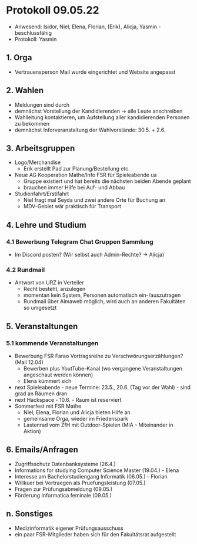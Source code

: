 ---
---

# Protokoll 09.05.22

* Anwesend: Isidor, Niel, Elena, Florian, (Erik), Alicja, Yasmin - beschlussfähig
* Protokoll: Yasmin

## 1. Orga

* Vertrauensperson Mail wurde eingerichtet und Website angepasst

## 2. Wahlen 

* Meldungen sind durch
* demnächst Vorstellung der Kandidierenden -> alle Leute anschreiben
* Wahlleitung kontaktieren, um Aufstellung aller kandidierenden Personen zu bekommen
* demnächst Inforveranstaltung der Wahlvorstände: 30.5. + 2.6. 


## 3. Arbeitsgruppen

* Logo/Merchandise
    * Erik erstellt Pad zur Planung/Bestellung etc.
* Neue AG Kooperation Mathe/Info FSR für Spieleabende ua
    * Gruppe existiert und hat bereits die nächsten beiden Abende geplant
    * brauchen immer Hilfe bei Auf- und Abbau
* Studienfahrt/Erstifahrt 
    * Niel fragt mal Seyda und zwei andere Orte für Buchung an
    * MDV-Gebiet wär praktisch für Transport


## 4. Lehre und Studium

### 4.1 Bewerbung Telegram Chat Gruppen Sammlung
* Im Discord posten? (Wir selbst auch Admin-Rechte? -> Alicja)

### 4.2 Rundmail
* Antwort von URZ in Verteiler
    * Recht besteht, anzulegen
    * momentan kein System, Personen automatisch ein-/auszutragen
    * Rundmail über Almaweb möglich, wird auch an anderen Fakultäten so umgesetzt

## 5. Veranstaltungen

### 5.1 kommende Veranstaltungen
* Bewerbung FSR Farao Vortragsreihe zu Verschwörungserzählungen? (Mail 12.04)
    * Bewerben plus YoutTube-Kanal (wo vergangene Veranstaltungen angeschaut werden können)
    * Elena kümmert sich 
* next Spieleabende - neue Termine: 23.5., 20.6. (Tag vor der Wahl) - sind grad an Räumen dran
* next Hackspace - 10.6. - Raum ist reserviert
* Sommerfest mit FSR Mathe
    * Niel, Elena, Florian und Alicja bieten Hilfe an
    * gemeinsame Orga, wieder im Friedenspark
    * Lastenrad vom ZfH mit Outdoor-Spielen (MIA - Miteinander in Aktion)

## 6. Emails/Anfragen
* Zugriffsschutz Datenbanksysteme (26.4.)
* Informations for studying Computer Science Master (19.04.) - Elena
* Interesse am Bachelorstudiengang Informatik (06.05.) - Florian 
* Willkuer bei Vortraegen als Pruefungsleistung (07.05.)
* Fragen zur Prüfungsabmeldung (09.05.)
* Förderung Informatica feminale (09.05.)

## n. Sonstiges
* Medizinformatik eigener Prüfungsausschuss
* ein paar FSR-Mitglieder haben sich für den Fakultätsrat aufgestellt